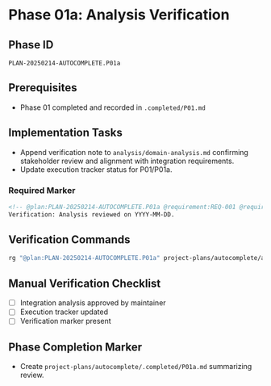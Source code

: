 # Phase 01a: Analysis Verification

## Phase ID
`PLAN-20250214-AUTOCOMPLETE.P01a`

## Prerequisites
- Phase 01 completed and recorded in `.completed/P01.md`

## Implementation Tasks
- Append verification note to `analysis/domain-analysis.md` confirming stakeholder review and alignment with integration requirements.
- Update execution tracker status for P01/P01a.

### Required Marker
```markdown
<!-- @plan:PLAN-20250214-AUTOCOMPLETE.P01a @requirement:REQ-001 @requirement:REQ-002 @requirement:REQ-003 @requirement:REQ-004 @requirement:REQ-006 -->
Verification: Analysis reviewed on YYYY-MM-DD.
```

## Verification Commands

```bash
rg "@plan:PLAN-20250214-AUTOCOMPLETE.P01a" project-plans/autocomplete/analysis/domain-analysis.md
```

## Manual Verification Checklist
- [ ] Integration analysis approved by maintainer
- [ ] Execution tracker updated
- [ ] Verification marker present

## Phase Completion Marker
- Create `project-plans/autocomplete/.completed/P01a.md` summarizing review.
